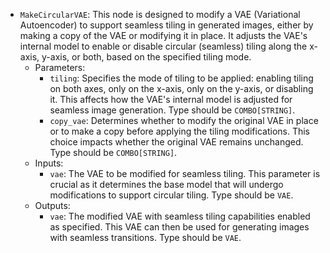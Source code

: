 - `MakeCircularVAE`: This node is designed to modify a VAE (Variational Autoencoder) to support seamless tiling in generated images, either by making a copy of the VAE or modifying it in place. It adjusts the VAE's internal model to enable or disable circular (seamless) tiling along the x-axis, y-axis, or both, based on the specified tiling mode.
    - Parameters:
        - `tiling`: Specifies the mode of tiling to be applied: enabling tiling on both axes, only on the x-axis, only on the y-axis, or disabling it. This affects how the VAE's internal model is adjusted for seamless image generation. Type should be `COMBO[STRING]`.
        - `copy_vae`: Determines whether to modify the original VAE in place or to make a copy before applying the tiling modifications. This choice impacts whether the original VAE remains unchanged. Type should be `COMBO[STRING]`.
    - Inputs:
        - `vae`: The VAE to be modified for seamless tiling. This parameter is crucial as it determines the base model that will undergo modifications to support circular tiling. Type should be `VAE`.
    - Outputs:
        - `vae`: The modified VAE with seamless tiling capabilities enabled as specified. This VAE can then be used for generating images with seamless transitions. Type should be `VAE`.
